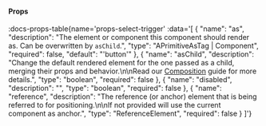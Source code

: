 <!-- This file was automatic generated. Do not edit it manually -->

#### Props
:docs-props-table{name='props-select-trigger' :data='[
  {
    "name": "as",
    "description": "The element or component this component should render as. Can be overwritten by `asChild`.",
    "type": "APrimitiveAsTag | Component",
    "required": false,
    "default": "\'button\'"
  },
  {
    "name": "asChild",
    "description": "Change the default rendered element for the one passed as a child, merging their props and behavior.\\n\\nRead our [Composition](https://akar.vinicunca.dev/core/guides/composition) guide for more details.",
    "type": "boolean",
    "required": false
  },
  {
    "name": "disabled",
    "description": "",
    "type": "boolean",
    "required": false
  },
  {
    "name": "reference",
    "description": "The reference (or anchor) element that is being referred to for positioning.\\n\\nIf not provided will use the current component as anchor.",
    "type": "ReferenceElement",
    "required": false
  }
]'} 
